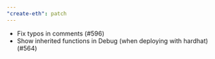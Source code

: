 ```yaml
---
"create-eth": patch
---
```


- Fix typos in comments (#596)
- Show inherited functions in Debug (when deploying with hardhat) (#564)
